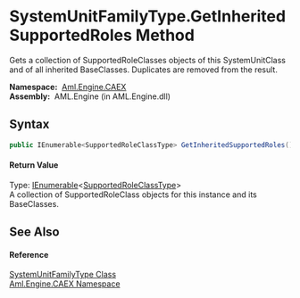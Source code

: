 SystemUnitFamilyType.GetInheritedSupportedRoles Method
======================================================
Gets a collection of SupportedRoleClasses objects of this SystemUnitClass and of all inherited BaseClasses. Duplicates are removed from the result.

  **Namespace:**  [Aml.Engine.CAEX][1]  
  **Assembly:**  AML.Engine (in AML.Engine.dll)

Syntax
------

```csharp
public IEnumerable<SupportedRoleClassType> GetInheritedSupportedRoles()
```

#### Return Value
Type: [IEnumerable][2]&lt;[SupportedRoleClassType][3]>  
A collection of SupportedRoleClass objects for this instance and its BaseClasses.

See Also
--------

#### Reference
[SystemUnitFamilyType Class][4]  
[Aml.Engine.CAEX Namespace][1]  

[1]: ../README.md
[2]: https://docs.microsoft.com/dotnet/api/system.collections.generic.ienumerable-1
[3]: ../SupportedRoleClassType/README.md
[4]: README.md
[5]: https://www.automationml.org
[6]: ../../icons/logoShade.png